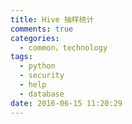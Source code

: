 ```yaml
---
title: Hive 抽样统计
comments: true
categories:
  - common，technology
tags:
  - python
  - security
  - help
  - database
date: 2016-06-15 11:20:29
---
```

